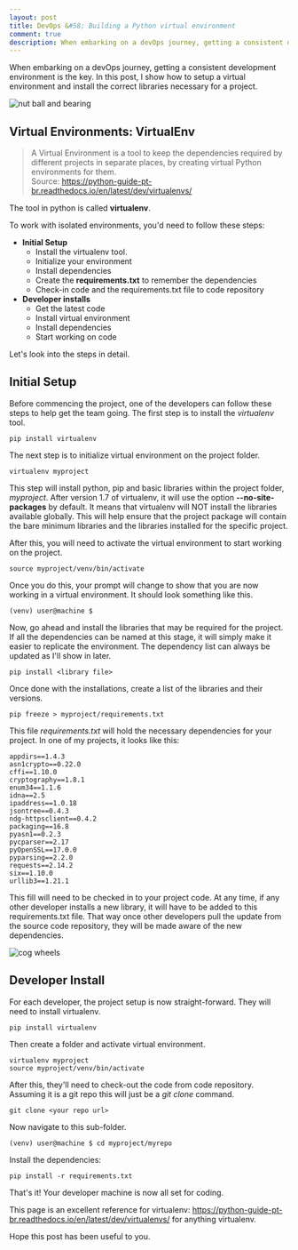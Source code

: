 ```yaml
---
layout: post
title: DevOps &#58; Building a Python virtual environment
comment: true
description: When embarking on a devOps journey, getting a consistent development environment is the key. In this post, I show how to setup a virtual environment and install the correct libraries necessary for a project.
---
```


When embarking on a devOps journey, getting a consistent development environment is the key. In this post, I show how to setup a virtual environment and install the correct libraries necessary for a project.

![nut ball and bearing](https://res.cloudinary.com/akshayranganath-dflt/image/upload/f_auto,q_auto/blog/nut%2520ball%2520and%2520bearing.jpg)

## Virtual Environments: VirtualEnv

>A Virtual Environment is a tool to keep the dependencies required by different projects in separate places, by creating virtual Python environments for them.<br />
Source: https://python-guide-pt-br.readthedocs.io/en/latest/dev/virtualenvs/

The tool in python is called __virtualenv__.

To work with isolated environments, you'd need to follow these steps:

- **Initial Setup**
	- Install the virtualenv tool.
	- Initialize your environment
	- Install dependencies
	- Create the **requirements.txt** to remember the dependencies
	- Check-in code and the requirements.txt file to code repository
- **Developer installs**
	- Get the latest code
	- Install virtual environment
	- Install dependencies
	- Start working on code


Let's look into the steps in detail.

## Initial Setup

Before commencing the project, one of the developers can follow these steps to help get the team going. The first step is to install the *virtualenv* tool.
	
	pip install virtualenv

The next step is to initialize virtual environment on the project folder. 
	
	virtualenv myproject

This step will install python, pip and basic libraries within the project folder, _myproject_. After version 1.7 of virtualenv, it will use the option __--no-site-packages__ by default. It means that virtualenv will NOT install the libraries available globally. This will help ensure that the project package will contain the bare minimum libraries and the libraries installed for the specific project.

After this, you will need to activate the virtual environment to start working on the project.

	source myproject/venv/bin/activate

Once you do this, your prompt will change to show that you are now working in a virtual environment. It should look something like this.

	(venv) user@machine $	

Now, go ahead and install the libraries that may be required for the project. If all the dependencies can be named at this stage, it will simply make it easier to replicate the environment. The dependency list can always be updated as I'll show in later.

	pip install <library file>

Once done with the installations, create a list of the libraries and their versions.
	
	pip freeze > myproject/requirements.txt

This file *requirements.txt* will hold the necessary dependencies for your project. In one of my projects, it looks like this:

```
appdirs==1.4.3
asn1crypto==0.22.0
cffi==1.10.0
cryptography==1.8.1
enum34==1.1.6
idna==2.5
ipaddress==1.0.18
jsontree==0.4.3
ndg-httpsclient==0.4.2
packaging==16.8
pyasn1==0.2.3
pycparser==2.17
pyOpenSSL==17.0.0
pyparsing==2.2.0
requests==2.14.2
six==1.10.0
urllib3==1.21.1
```

This fill will need to be checked in to your project code. At any time, if any other developer installs a new library, it will have to be added to this requirements.txt file. That way once other developers pull the update from the source code repository, they will be made aware of the new dependencies.

![cog wheels](https://res.cloudinary.com/akshayranganath-dflt/image/upload/f_auto,q_auto/blog/cog%2520wheels.jpg)

## Developer Install

For each developer, the project setup is now straight-forward. They will need to install virtualenv.

	pip install virtualenv

Then create a folder and activate virtual environment.

	virtualenv myproject
	source myproject/venv/bin/activate

After this, they'll need to check-out the code from code repository. Assuming it is a git repo this will just be a *git clone* command.

	git clone <your repo url>

Now navigate to this sub-folder.
	
	(venv) user@machine $ cd myproject/myrepo

Install the dependencies:

	pip install -r requirements.txt

That's it! Your developer machine is now all set for coding.

This page is an excellent reference for virtualenv: https://python-guide-pt-br.readthedocs.io/en/latest/dev/virtualenvs/ for anything virtualenv.	

Hope this post has been useful to you. 



